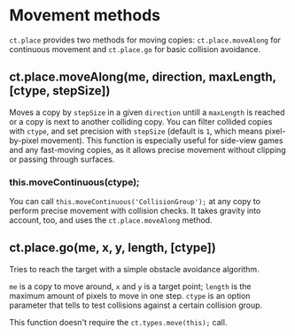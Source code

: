 # Movement methods

`ct.place` provides two methods for moving copies: `ct.place.moveAlong` for continuous movement and `ct.place.go` for basic collision avoidance.


## ct.place.moveAlong(me, direction, maxLength, [ctype, stepSize])

Moves a copy by `stepSize` in a given `direction` untill a `maxLength` is reached or a copy is next to another colliding copy. You can filter collided copies with `ctype`, and set precision with `stepSize` (default is `1`, which means pixel-by-pixel movement). This function is especially useful for side-view games and any fast-moving copies, as it allows precise movement without clipping or passing through surfaces.


### this.moveContinuous(ctype);

You can call `this.moveContinuous('CollisionGroup');` at any copy to perform precise movement with collision checks. It takes gravity into account, too, and uses the `ct.place.moveAlong` method.


## ct.place.go(me, x, y, length, [ctype])

Tries to reach the target with a simple obstacle avoidance algorithm.

`me` is a copy to move around, `x` and `y` is a target point; `length` is the maximum amount of pixels to move in one step. `ctype` is an option parameter that tells to test collisions against a certain collision group.

This function doesn't require the `ct.types.move(this);` call.